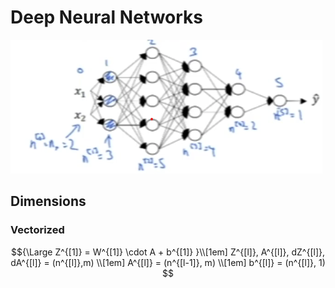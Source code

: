 # Deep Neural Networks
<img src="../images/dimensions.png">


## Dimensions

### Vectorized

```math
{\Large Z^{[1]} = W^{[1]} \cdot A + b^{[1]} }\\[1em]

Z^{[l]}, A^{[l]}, dZ^{[l]}, dA^{[l]} = (n^{[l]},m) \\[1em]

A^{[l]} = (n^{[l-1]}, m)  \\[1em]

b^{[l]} = (n^{[l]}, 1)

```